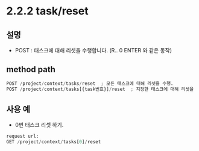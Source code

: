 ﻿# 2.2.2 task/reset

## 설명

- POST : 태스크에 대해 리셋을 수행합니다. (R.. 0 ENTER 와 같은 동작)

## method path

```python
POST /project/context/tasks/reset  ; 모든 태스크에 대해 리셋을 수행.
POST /project/context/tasks[{task번호}]/reset  ; 지정한 태스크에 대해 리셋을 수행.
```

## 사용 예

- 0번 태스크 리셋 하기.

```python
request url:
GET /project/context/tasks[0]/reset
